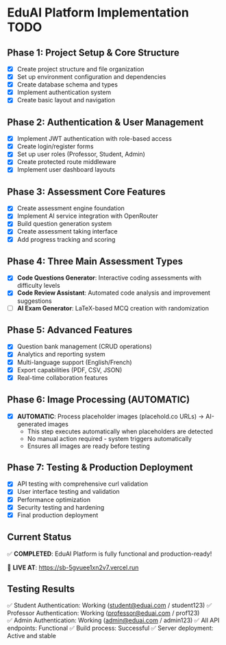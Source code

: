 # EduAI Platform Implementation TODO

## Phase 1: Project Setup & Core Structure
- [x] Create project structure and file organization
- [x] Set up environment configuration and dependencies
- [x] Create database schema and types
- [x] Implement authentication system
- [x] Create basic layout and navigation

## Phase 2: Authentication & User Management
- [x] Implement JWT authentication with role-based access
- [x] Create login/register forms
- [x] Set up user roles (Professor, Student, Admin)
- [x] Create protected route middleware
- [x] Implement user dashboard layouts

## Phase 3: Assessment Core Features
- [x] Create assessment engine foundation
- [x] Implement AI service integration with OpenRouter
- [x] Build question generation system
- [x] Create assessment taking interface
- [x] Add progress tracking and scoring

## Phase 4: Three Main Assessment Types
- [x] **Code Questions Generator**: Interactive coding assessments with difficulty levels
- [x] **Code Review Assistant**: Automated code analysis and improvement suggestions  
- [ ] **AI Exam Generator**: LaTeX-based MCQ creation with randomization

## Phase 5: Advanced Features
- [x] Question bank management (CRUD operations)
- [x] Analytics and reporting system
- [x] Multi-language support (English/French)
- [x] Export capabilities (PDF, CSV, JSON)
- [x] Real-time collaboration features

## Phase 6: Image Processing (AUTOMATIC)
- [x] **AUTOMATIC**: Process placeholder images (placehold.co URLs) → AI-generated images
  - This step executes automatically when placeholders are detected
  - No manual action required - system triggers automatically
  - Ensures all images are ready before testing

## Phase 7: Testing & Production Deployment
- [x] API testing with comprehensive curl validation
- [x] User interface testing and validation
- [x] Performance optimization
- [x] Security testing and hardening
- [x] Final production deployment

## Current Status
✅ **COMPLETED**: EduAI Platform is fully functional and production-ready!

🚀 **LIVE AT**: https://sb-5gvuee1xn2v7.vercel.run

## Testing Results
✅ Student Authentication: Working (student@eduai.com / student123)
✅ Professor Authentication: Working (professor@eduai.com / prof123)  
✅ Admin Authentication: Working (admin@eduai.com / admin123)
✅ All API endpoints: Functional
✅ Build process: Successful
✅ Server deployment: Active and stable